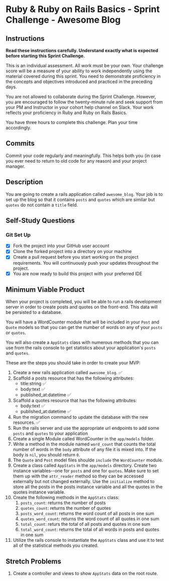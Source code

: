 # Ruby & Ruby on Rails Basics - Sprint Challenge - Awesome Blog

## Instructions

**Read these instructions carefully. Understand exactly what is expected before starting this Sprint Challenge.**

This is an individual assessment. All work must be your own. Your challenge score will be a measure of your ability to work independently using the material covered during this sprint. You need to demonstrate proficiency in the concepts and objectives introduced and practiced in the preceding days.

You are not allowed to collaborate during the Sprint Challenge. However, you are encouraged to follow the twenty-minute rule and seek support from your PM and Instructor in your cohort help channel on Slack. Your work reflects your proficiency in Ruby and Ruby on Rails Basics.

You have three hours to complete this challenge. Plan your time accordingly.

## Commits

Commit your code regularly and meaningfully. This helps both you (in case you ever need to return to old code for any reason) and your project manager.

## Description

You are going to create a rails application called `awesome_blog`. Your job is to set up the blog so that it contains `posts` and `quotes` which are similar but `quotes` do not contain a `title` field.

## Self-Study Questions

### Git Set Up

- [x] Fork the project into your GitHub user account
- [x] Clone the forked project into a directory on your machine
- [x] Create a pull request before you start working on the project requirements. You will continuously push your updates throughout the project.
- [x] You are now ready to build this project with your preferred IDE

## Minimum Viable Product

When your project is completed, you will be able to run a rails development server in order to create posts and quotes on the front-end. This data will be persisted to a database.

You will have a WordCounter module that will be included in your `Post` and `Quote` models so that you can get the number of words on any of your `posts` or `quotes`.

You will also create a `AppStats` class with numerous methods that you can use from the rails console to get statistics about your application's `posts` and `quotes`.

These are the steps you should take in order to create your MVP:

1. Create a new rails application called `awesome_blog`. ✅
2. Scaffold a posts resource that has the following attributes:
   - title:string ✅
   - body:text ✅
   - published_at:datetime ✅
3. Scaffold a quotes resource that has the following attributes:
   - body:text ✅
   - published_at:datetime ✅
4. Run the migration command to update the database with the new resources. ✅
5. Run the rails server and use the appropriate url endpoints to add some `posts` and `quotes` to your application
6. Create a single Module called WordCounter in the `app/models` folder.
7. Write a method in the module named `word_count` that counts the total number of words in the `body` attribute of any file it is mixed into. If the body is `nil`, you should return `0`.
8. The `Quote` and `Post` model files shoulde `include` the `WordCounter` module.
9. Create a class called `AppStats` in the `app/models` directory. Create two instance variables--one for `posts` and one for `quotes`. Make sure to set them up with the `attr_reader` method so they can be accessed externally but not changed externally. Use the `initialize` method to store all the posts in the posts instance variable and all the quotes in the quotes instance variable.
10. Create the following methods in the `AppStats` class:
    1. `posts_count`: returns the number of posts
    2. `quotes_count`: returns the number of quotes
    3. `posts_word_count`: returns the word count of all posts in one sum
    4. `quotes_word_count`: returns the word count of all quotes in one sum
    5. `total_count`: returs the total of all posts and quotes in one sum
    6. `total_word_count`: returns the total of all words in posts and quotes in one sum
11. Utilize the rails console to instantiate the `AppStats` class and use it to test all of the statistical methods you created.

## Stretch Problems

1. Create a controller and views to show `AppStats` data on the root route.

